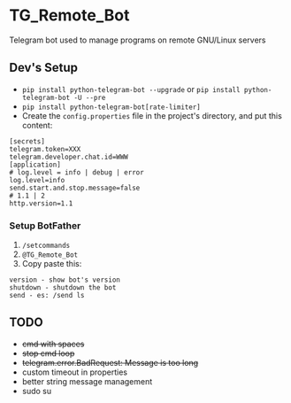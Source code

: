 # TG_Remote_Bot

Telegram bot used to manage programs on remote GNU/Linux servers

## Dev's Setup

+ ```pip install python-telegram-bot --upgrade``` or ```pip install python-telegram-bot -U --pre```
+ ```pip install python-telegram-bot[rate-limiter]```
+ Create the ```config.properties``` file in the project's directory, and put this content:

```
[secrets]
telegram.token=XXX
telegram.developer.chat.id=WWW
[application]
# log.level = info | debug | error
log.level=info
send.start.and.stop.message=false
# 1.1 | 2
http.version=1.1
```

### Setup BotFather

1. ```/setcommands```
2. ```@TG_Remote_Bot```
3. Copy paste this:

```
version - show bot's version
shutdown - shutdown the bot
send - es: /send ls
```

## TODO

+ ~~cmd with spaces~~
+ ~~stop cmd loop~~
+ ~~telegram.error.BadRequest: Message is too long~~
+ custom timeout in properties
+ better string message management
+ sudo su
